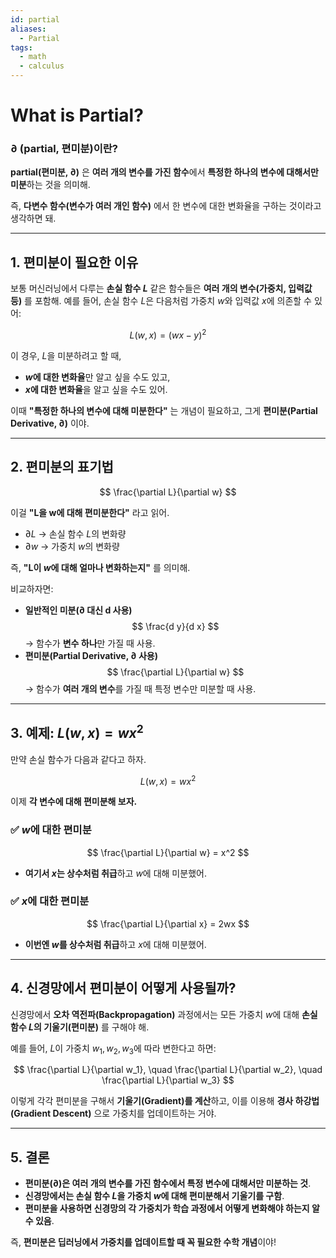 ```yaml
---
id: partial
aliases:
  - Partial
tags:
  - math
  - calculus
---
```


# What is Partial?
### **∂ (partial, 편미분)이란?**
**partial(편미분, ∂)** 은 **여러 개의 변수를 가진 함수**에서 **특정한 하나의 변수에 대해서만 미분**하는 것을 의미해. 

즉, **다변수 함수(변수가 여러 개인 함수)** 에서 한 변수에 대한 변화율을 구하는 것이라고 생각하면 돼.

---

## **1. 편미분이 필요한 이유**
보통 머신러닝에서 다루는 **손실 함수 $L$** 같은 함수들은 **여러 개의 변수(가중치, 입력값 등)** 를 포함해. 예를 들어, 손실 함수 $L$은 다음처럼 가중치 $w$와 입력값 $x$에 의존할 수 있어:

$$
L(w, x) = (wx - y)^2
$$

이 경우, $L$을 미분하려고 할 때,
- **$w$에 대한 변화율**만 알고 싶을 수도 있고,
- **$x$에 대한 변화율**을 알고 싶을 수도 있어.

이때 **"특정한 하나의 변수에 대해 미분한다"** 는 개념이 필요하고, 그게 **편미분(Partial Derivative, ∂)** 이야.

---

## **2. 편미분의 표기법**
$$
\frac{\partial L}{\partial w}
$$

이걸 **"L을 w에 대해 편미분한다"** 라고 읽어.

- $\partial L$ → 손실 함수 $L$의 변화량
- $\partial w$ → 가중치 $w$의 변화량

즉, **"L이 $w$에 대해 얼마나 변화하는지"** 를 의미해.

비교하자면:
- **일반적인 미분(∂ 대신 d 사용)**
  $$
  \frac{d y}{d x}
  $$
  → 함수가 **변수 하나**만 가질 때 사용.
- **편미분(Partial Derivative, ∂ 사용)**
  $$
  \frac{\partial L}{\partial w}
  $$
  → 함수가 **여러 개의 변수**를 가질 때 특정 변수만 미분할 때 사용.

---

## **3. 예제: $L(w, x) = w x^2$**
만약 손실 함수가 다음과 같다고 하자.

$$
L(w, x) = w x^2
$$

이제 **각 변수에 대해 편미분해 보자.**

### ✅ **$w$에 대한 편미분**
$$
\frac{\partial L}{\partial w} = x^2
$$
- **여기서 $x$는 상수처럼 취급**하고 $w$에 대해 미분했어.

### ✅ **$x$에 대한 편미분**
$$
\frac{\partial L}{\partial x} = 2wx
$$
- **이번엔 $w$를 상수처럼 취급**하고 $x$에 대해 미분했어.

---

## **4. 신경망에서 편미분이 어떻게 사용될까?**
신경망에서 **오차 역전파(Backpropagation)** 과정에서는 모든 가중치 $w$에 대해 **손실 함수 $L$의 기울기(편미분)** 를 구해야 해.

예를 들어, $L$이 가중치 $w_1, w_2, w_3$에 따라 변한다고 하면:

$$
\frac{\partial L}{\partial w_1}, \quad \frac{\partial L}{\partial w_2}, \quad \frac{\partial L}{\partial w_3}
$$

이렇게 각각 편미분을 구해서 **기울기(Gradient)를 계산**하고, 이를 이용해 **경사 하강법(Gradient Descent)** 으로 가중치를 업데이트하는 거야.

---

## **5. 결론**
- **편미분(∂)은 여러 개의 변수를 가진 함수에서 특정 변수에 대해서만 미분하는 것**.
- **신경망에서는 손실 함수 $L$을 가중치 $w$에 대해 편미분해서 기울기를 구함**.
- **편미분을 사용하면 신경망의 각 가중치가 학습 과정에서 어떻게 변화해야 하는지 알 수 있음**.

즉, **편미분은 딥러닝에서 가중치를 업데이트할 때 꼭 필요한 수학 개념**이야!
